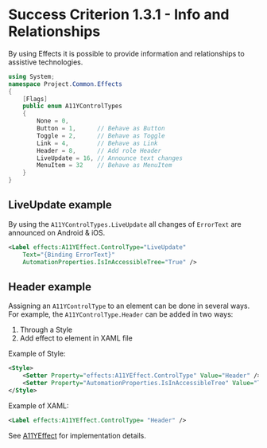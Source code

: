 # Success Criterion 1.3.1 - Info and Relationships

By using Effects it is possible to provide information and relationships to assistive technologies.

```csharp
using System;
namespace Project.Common.Effects
{
    [Flags]
    public enum A11YControlTypes
    {
        None = 0,           
        Button = 1,      // Behave as Button
        Toggle = 2,      // Behave as Toggle
        Link = 4,        // Behave as Link
        Header = 8,      // Add role Header
        LiveUpdate = 16, // Announce text changes
        MenuItem = 32    // Behave as MenuItem
    }
}
```

## LiveUpdate example

By using the `A11YControlTypes.LiveUpdate` all changes of `ErrorText` are announced on Android & iOS.

```xml
<Label effects:A11YEffect.ControlType="LiveUpdate"
    Text="{Binding ErrorText}"
    AutomationProperties.IsInAccessibleTree="True" />
```

## Header example

Assigning an `A11YControlType` to an element can be done in several ways. For example, the `A11YControlType.Header` can be added in two ways:

1. Through a Style
2. Add effect to element in XAML file

Example of Style:

```xml
<Style>
    <Setter Property="effects:A11YEffect.ControlType" Value="Header" />
    <Setter Property="AutomationProperties.IsInAccessibleTree" Value="True" />
</Style>
```

Example of XAML:

```xml
<Label effects:A11YEffect.ControlType= "Header" />
```

See [A11YEffect](./A11YEffect.md) for implementation details.
